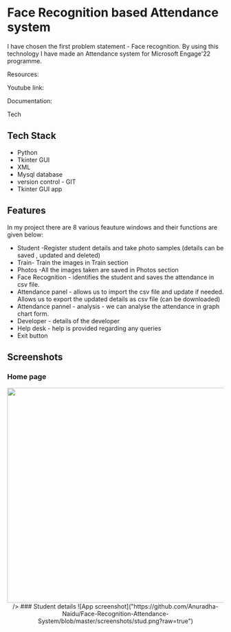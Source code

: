 
# Face Recognition based Attendance system 

I have chosen the first problem statement - Face recognition.
By using this technology I have made an Attendance system for Microsoft Engage'22 programme.

Resources:

Youtube link:

Documentation:

Tech





## Tech Stack

* Python 
* Tkinter GUI
* XML
* Mysql database
* version control - GIT
* Tkinter GUI app 




## Features
In my project there are 8 various feauture windows and their functions are given below:
 * Student -Register student details and take photo samples (details can be saved , updated and deleted)
 * Train- Train the images in Train section
 * Photos -All the images taken are saved in Photos section
 * Face Recognition - identifies the student and saves the attendance in csv file.
 * Attendance panel - allows us to import the csv file and update if needed. Allows us to export the 
   updated details as csv file (can be downloaded)
 * Attendance pannel - analysis - we can analyse the attendance in graph chart form.
 * Developer - details of the developer 
 * Help desk - help is provided regarding any queries
 * Exit button 

 
                 
    




## Screenshots
### Home page
<p align="center">
<img src="https://github.com/Anuradha-Naidu/Face-Recognition-Attendance-System/blob/master/screenshots/Home%20page.png?raw=true" width="600" height="500" </p>
/>
### Student details
![App screenshot]("https://github.com/Anuradha-Naidu/Face-Recognition-Attendance-System/blob/master/screenshots/stud.png?raw=true")
